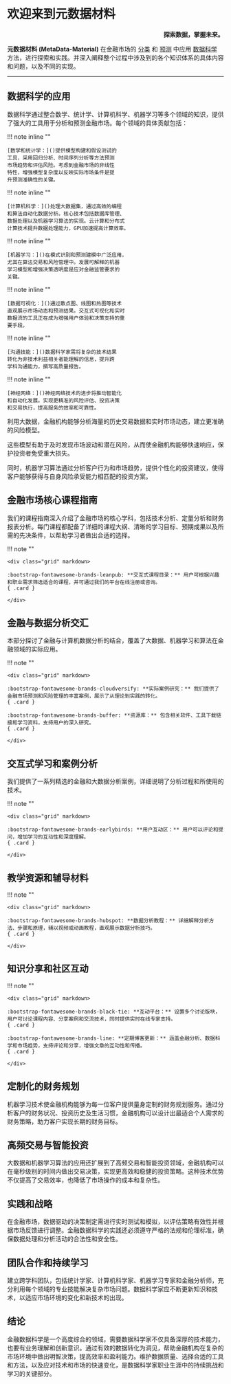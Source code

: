 # 欢迎来到元数据材料

<p style="text-align: right;"><strong> 探索数据，掌握未来。 </strong></p>

__元数据材料 (MetaData-Material)__ 在金融市场的 [分类]() 和 [预测]() 中应用 [数据科学]() 方法，进行探索和实践。并深入阐释整个过程中涉及到的各个知识体系的具体内容和问题，以及不同的实现。

---

## 数据科学的应用

数据科学通过整合数学、统计学、计算机科学、机器学习等多个领域的知识，提供了强大的工具用于分析和预测金融市场。每个领域的具体贡献包括：

!!! note inline ""

    [数学和统计学：]()提供模型构建和假设测试的
    工具，采用回归分析、时间序列分析等方法预测
    市场趋势和评估风险。考虑到金融市场的非线性
    特性，增强模型复杂度以反映实际市场条件是提
    升预测准确性的关键。

!!! note inline ""

    [计算机科学：]()处理大数据集，通过高效的编程
    和算法自动化数据分析。核心技术包括数据库管理、
    数据处理以及机器学习算法的实现。云计算和分布式
    计算技术提升数据处理能力，GPU加速提高计算效率。

!!! note inline ""

    [机器学习：]()在模式识别和预测建模中广泛应用，
    尤其在算法交易和风险管理中。发展可解释的机器
    学习模型和增强决策透明度是应对金融监管要求的
    关键。

!!! note inline ""

    [数据可视化：]()通过散点图、线图和热图等技术
    直观展示市场动态和预测结果。交互式可视化和实时
    数据流的工具正在成为增强用户体验和决策支持的重
    要手段。

!!! note inline ""

    [沟通技能：]()数据科学家需将复杂的技术结果
    转化为非技术利益相关者能理解的信息，提升跨
    学科沟通能力，撰写高质量报告。

!!! note inline ""

    [神经网络：]()神经网络技术的进步将推动智能化
    和自动化发展。实现更精准的风险评估、投资决策
    和交易执行，提高服务的效率和可靠性。

利用大数据，金融机构能够分析海量的历史交易数据和实时市场动态，建立更准确的风险模型。

这些模型有助于及时发现市场波动和潜在风险，从而使金融机构能够快速响应，保护投资者免受重大损失。

同时，机器学习算法通过分析客户行为和市场趋势，提供个性化的投资建议，使得客户能够获得与自身风险承受能力相匹配的投资方案。

## 金融市场核心课程指南

我们的课程指南深入介绍了金融市场的核心学科，包括技术分析、定量分析和财务报表分析。每门课程都配备了详细的课程大纲、清晰的学习目标、预期成果以及所需的先决条件，以帮助学习者做出合适的选择。

!!! note ""

    <div class="grid" markdown>

    :bootstrap-fontawesome-brands-leanpub: **交互式课程目录：** 用户可根据兴趣和职业需求筛选适合的课程，并可通过我们的平台在线注册或咨询。
    { .card }

    </div>

## 金融与数据分析交汇

本部分探讨了金融与计算机数据分析的结合，覆盖了大数据、机器学习和算法在金融领域的实际应用。

!!! note ""

    <div class="grid" markdown>

    :bootstrap-fontawesome-brands-cloudversify: **实际案例研究：** 我们提供了金融市场预测和风险管理的丰富案例，展示了从理论到实践的转化。
    { .card }

    :bootstrap-fontawesome-brands-buffer: **资源库：** 包含相关软件、工具下载链接和学习资料，支持用户的深入研究。
    { .card }

    </div>

## 交互式学习和案例分析

我们提供了一系列精选的金融和大数据分析案例，详细说明了分析过程和所使用的技术。

!!! note ""

    <div class="grid" markdown>

    :bootstrap-fontawesome-brands-earlybirds: **用户互动区：** 用户可以评论和提问，增加学习的互动性和深度理解。
    { .card }

    </div>

## 教学资源和辅导材料

!!! note ""

    <div class="grid" markdown>

    :bootstrap-fontawesome-brands-hubspot: **数据分析教程：** 详细解释分析方法、步骤和原理，辅以视频或动画教程，直观展示数据分析技巧。
    { .card }

    </div>

## 知识分享和社区互动

!!! note ""

    <div class="grid" markdown>

    :bootstrap-fontawesome-brands-black-tie: **互动平台：** 设置多个讨论版块，用户可讨论课程内容、分享案例和交流技术，同时提供实时在线专家支持。
    { .card }

    :bootstrap-fontawesome-brands-line: **定期博客更新：** 涵盖金融分析、数据科学和市场趋势，支持评论和分享，增强文章的互动性和传播。
    { .card }

    </div>

## 定制化的财务规划

机器学习技术使金融机构能够为每一位客户提供量身定制的财务规划服务。通过分析客户的财务状况、投资历史及生活习惯，金融机构可以设计出最适合个人需求的财务策略，助力客户实现长期的财务目标。

## 高频交易与智能投资

大数据和机器学习算法的应用还扩展到了高频交易和智能投资领域，金融机构可以在毫秒级别的时间内做出交易决策，实现更高效和稳健的投资策略。这种技术优势不仅提高了交易效率，也降低了市场操作的成本和复杂性。

## 实践和战略

在金融市场，数据驱动的决策制定需进行实时测试和模拟，以评估策略有效性并根据市场反馈进行调整。金融数据科学的实践还必须遵守严格的法规和伦理标准，确保数据处理和分析活动的合法性和安全性。

## 团队合作和持续学习

建立跨学科团队，包括统计学家、计算机科学家、机器学习专家和金融分析师，充分利用每个领域的专业技能解决复杂市场问题。数据科学家应不断更新知识和技术，以适应市场环境的变化和新技术的出现。

## 结论

金融数据科学是一个高度综合的领域，需要数据科学家不仅具备深厚的技术能力，也要有业务理解和创新意识。通过有效的数据转化为洞见，帮助金融机构在复杂的市场环境中做出明智决策，提高效率和盈利能力。维护数据质量、选择合适的工具和方法，以及应对技术和市场的快速变化，是数据科学家职业生涯中的持续挑战和学习的关键部分。